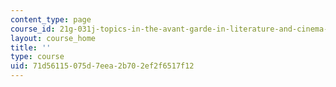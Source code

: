 ```yaml
---
content_type: page
course_id: 21g-031j-topics-in-the-avant-garde-in-literature-and-cinema-spring-2003
layout: course_home
title: ''
type: course
uid: 71d56115-075d-7eea-2b70-2ef2f6517f12
---
```

